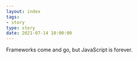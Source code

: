 ```yaml
---
layout: index
tags:
- story
type: story
date: 2021-07-14 10:00:00
---
```


Frameworks come and go, but JavaScript is forever.
